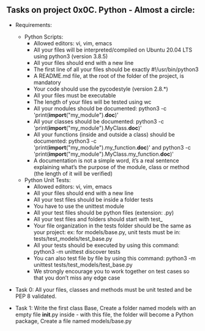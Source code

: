 ## Tasks on project 0x0C. Python - Almost a circle:
- Requirements:
	- Python Scripts:
		- Allowed editors: vi, vim, emacs
		- All your files will be interpreted/compiled on Ubuntu 20.04 LTS using python3 (version 3.8.5)
		- All your files should end with a new line
		- The first line of all your files should be exactly #!/usr/bin/python3
		- A README.md file, at the root of the folder of the project, is mandatory
		- Your code should use the pycodestyle (version 2.8.\*)
		- All your files must be executable
		- The length of your files will be tested using wc
		- All your modules should be documented: python3 -c 'print(__import__("my_module").__doc__)'
		- All your classes should be documented: python3 -c 'print(__import__("my_module").MyClass.__doc__)'
		- All your functions (inside and outside a class) should be documented: python3 -c 'print(__import__("my_module").my_function.__doc__)' and python3 -c 'print(__import__("my_module").MyClass.my_function.__doc__)'
		- A documentation is not a simple word, it’s a real sentence explaining what’s the purpose of the module, class or method (the length of it will be verified)
	- Python Unit Tests:
		- Allowed editors: vi, vim, emacs
		- All your files should end with a new line
		- All your test files should be inside a folder tests
		- You have to use the unittest module
		- All your test files should be python files (extension: .py)
		- All your test files and folders should start with test_
		- Your file organization in the tests folder should be the same as your project: ex: for models/base.py, unit tests must be in: tests/test_models/test_base.py
		- All your tests should be executed by using this command: python3 -m unittest discover tests
		- You can also test file by file by using this command: python3 -m unittest tests/test_models/test_base.py
		- We strongly encourage you to work together on test cases so that you don’t miss any edge case

- Task 0: All your files, classes and methods must be unit tested and be PEP 8 validated.
- Task 1: Write the first class Base, Create a folder named models with an empty file __init__.py inside - with this file, the folder will become a Python package, Create a file named models/base.py
